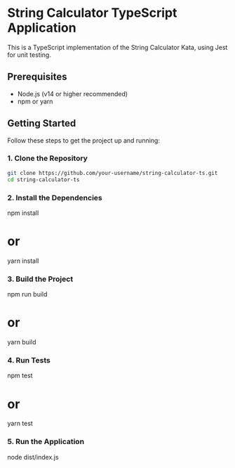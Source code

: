 # String Calculator TypeScript Application

This is a TypeScript implementation of the String Calculator Kata, using Jest for unit testing.

## Prerequisites

- Node.js (v14 or higher recommended)
- npm or yarn

## Getting Started

Follow these steps to get the project up and running:

### 1. Clone the Repository

```bash
git clone https://github.com/your-username/string-calculator-ts.git
cd string-calculator-ts
```

### 2. Install the Dependencies

npm install
# or
yarn install

### 3. Build the Project

npm run build
# or
yarn build

### 4. Run Tests

npm test
# or
yarn test


### 5. Run the Application

node dist/index.js
